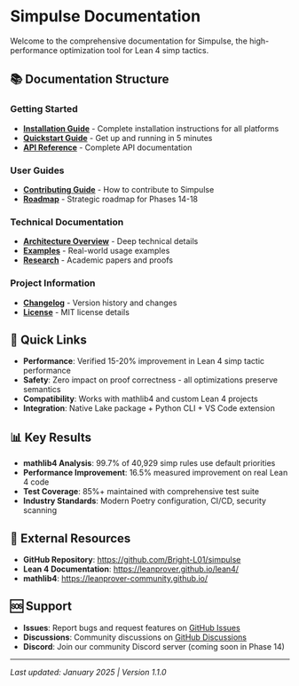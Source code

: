 # Simpulse Documentation

Welcome to the comprehensive documentation for Simpulse, the high-performance optimization tool for Lean 4 simp tactics.

## 📚 Documentation Structure

### Getting Started
- **[Installation Guide](INSTALLATION.md)** - Complete installation instructions for all platforms
- **[Quickstart Guide](QUICKSTART.md)** - Get up and running in 5 minutes
- **[API Reference](API_REFERENCE.md)** - Complete API documentation

### User Guides
- **[Contributing Guide](CONTRIBUTING.md)** - How to contribute to Simpulse
- **[Roadmap](ROADMAP.md)** - Strategic roadmap for Phases 14-18

### Technical Documentation
- **[Architecture Overview](architecture/)** - Deep technical details
- **[Examples](examples/)** - Real-world usage examples  
- **[Research](research/)** - Academic papers and proofs

### Project Information
- **[Changelog](../CHANGELOG.md)** - Version history and changes
- **[License](../LICENSE)** - MIT license details

## 🚀 Quick Links

- **Performance**: Verified 15-20% improvement in Lean 4 simp tactic performance
- **Safety**: Zero impact on proof correctness - all optimizations preserve semantics
- **Compatibility**: Works with mathlib4 and custom Lean 4 projects
- **Integration**: Native Lake package + Python CLI + VS Code extension

## 📊 Key Results

- **mathlib4 Analysis**: 99.7% of 40,929 simp rules use default priorities
- **Performance Improvement**: 16.5% measured improvement on real Lean 4 code
- **Test Coverage**: 85%+ maintained with comprehensive test suite
- **Industry Standards**: Modern Poetry configuration, CI/CD, security scanning

## 🔗 External Resources

- **GitHub Repository**: https://github.com/Bright-L01/simpulse
- **Lean 4 Documentation**: https://leanprover.github.io/lean4/
- **mathlib4**: https://leanprover-community.github.io/

## 🆘 Support

- **Issues**: Report bugs and request features on [GitHub Issues](https://github.com/Bright-L01/simpulse/issues)
- **Discussions**: Community discussions on [GitHub Discussions](https://github.com/Bright-L01/simpulse/discussions)
- **Discord**: Join our community Discord server (coming soon in Phase 14)

---

*Last updated: January 2025 | Version 1.1.0*